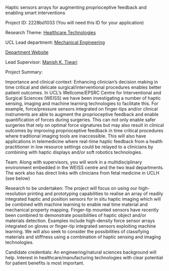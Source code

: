 Haptic sensors arrays for augmenting proprioceptive feedback and enabling smart interventions

Project ID: 2228bd1033
(You will need this ID for your application)

Research Theme: [Healthcare Technologies](../themes/healthcare-technologies.md)

UCL Lead department: [Mechanical Engineering](../departments/mechanical-engineering.md)

[Department Website](https://www.ucl.ac.uk/mechanical-engineering)

Lead Supervisor: [Manish K. Tiwari](https://iris.ucl.ac.uk/iris/browse/profile?upi=MKTIW24)

Project Summary:

Importance and clinical context: 
 Enhancing clinician’s decision making in time critical and delicate surgical/interventional procedures enables better patient outcomes. In UCL’s Wellcome/EPSRC Centre for Interventional and Surgical Sciences (WEISS) we have been investigating a number of haptic sensing, imaging and machine learning technologies to facilitate this. For example, force/pressure sensors integrated on finger-tips and/or clinical instruments are able to augment the proprioceptive feedback and enable quantification of forces during surgeries. This can not only enable safer surgeries that rely on optimal force signatures but may also result in clinical outcomes by improving proprioceptive feedback in time critical procedures where traditional imaging tools are inaccessible. This will also have applications in telemedicine where real-time haptic feedback from a health practitioner in low resource settings could be relayed to a clinicians by combining with haptic displays and/or soft robotics technologies.
 
 Team: 
 Along with supervisors, you will work in a multidisciplinary environment embedded in the WEISS centre and the two lead departments. The work also has direct links with clinicians from fetal medicine in UCLH (see below)
 
 Research to be undertaken: 
 The project will focus on using our high-resolution printing and prototyping capabilities to realise an array of readily integrated haptic and position sensors for in situ haptic imaging which will be combined with machine learning to enable real time material and mechanical property mapping. Finger-tip mounted sensors have recently been combined to demonstrate possibilities of haptic object and/or materials detection. Examples include high-density force sensor arrays integrated on gloves or finger-tip integrated sensors exploiting machine learning. We will also seek to consider the possibilities of classifying materials and stiffness using a combination of haptic sensing and imaging technologies.
 
 Candidate credentials: 
 An engineering/natural sciences background will help. Interest in healthcare/manufacturing technologies with clear potential for patient benefits is most important.